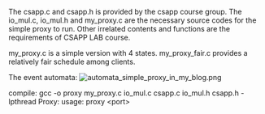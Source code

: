 The csapp.c and csapp.h is provided by the csapp course group.
The io_mul.c, io_mul.h and my_proxy.c are the necessary source codes for the simple proxy to run.
Other irrelated contents and functions are the requirements of CSAPP LAB course.

my_proxy.c is a simple version with 4 states. 
my_proxy_fair.c provides a relatively fair schedule among clients.

The event automata:
![automata_simple_proxy_in_my_blog.png](https://714105382-personal-blog.oss-cn-zhangjiakou.aliyuncs.com/blog-11-03.png)


compile:
	gcc -o proxy my_proxy.c io_mul.c csapp.c io_mul.h csapp.h -lpthread
Proxy:
	usage: proxy &lt;port&gt; 

